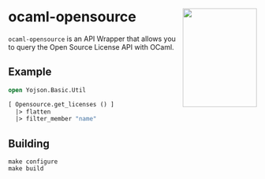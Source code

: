 <a href="https://opensource.org/licenses"><img align="right" width="150" height="200" src="https://opensource.org/files/OSIApproved.png"></a>
ocaml-opensource
================

`ocaml-opensource` is an API Wrapper that allows you to query the
Open Source License API with OCaml.

Example
-------

```ocaml
open Yojson.Basic.Util

[ Opensource.get_licenses () ]
  |> flatten
  |> filter_member "name"
```

Building
----------

```
make configure
make build
```
